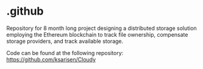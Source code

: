 # .github
Repository for 8 month long project designing a distributed storage solution employing the Ethereum blockchain to track file ownership, compensate storage providers, and track available storage.

Code can be found at the following repository:
https://github.com/ksarisen/Cloudy
